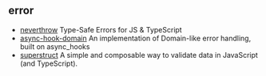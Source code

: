 ## error

- [neverthrow](https://github.com/supermacro/neverthrow) Type-Safe Errors for JS & TypeScript
- [async-hook-domain](https://github.com/tapjs/async-hook-domain) An implementation of Domain-like error handling, built on async_hooks
- [superstruct](https://github.com/ianstormtaylor/superstruct) A simple and composable way to validate data in JavaScript (and TypeScript).